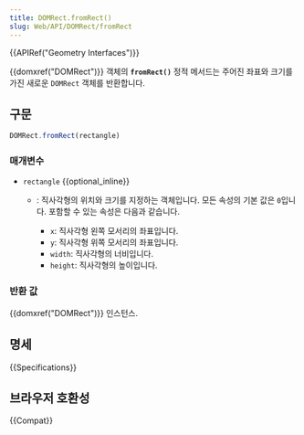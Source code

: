 ```yaml
---
title: DOMRect.fromRect()
slug: Web/API/DOMRect/fromRect
---
```

{{APIRef("Geometry Interfaces")}}

{{domxref("DOMRect")}} 객체의 **`fromRect()`** 정적 메서드는 주어진 좌표와 크기를 가진 새로운 `DOMRect` 객체를 반환합니다.

## 구문

```js
DOMRect.fromRect(rectangle)
```

### 매개변수

- `rectangle` {{optional_inline}}

  - : 직사각형의 위치와 크기를 지정하는 객체입니다. 모든 속성의 기본 값은 `0`입니다. 포함할 수 있는 속성은 다음과 같습니다.

    - `x`: 직사각형 왼쪽 모서리의 좌표입니다.
    - `y`: 직사각형 위쪽 모서리의 좌표입니다.
    - `width`: 직사각형의 너비입니다.
    - `height`: 직사각형의 높이입니다.

### 반환 값

{{domxref("DOMRect")}} 인스턴스.

## 명세

{{Specifications}}

## 브라우저 호환성

{{Compat}}
